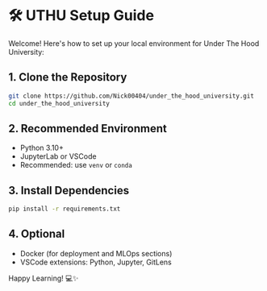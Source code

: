 # 🛠️ UTHU Setup Guide

Welcome! Here's how to set up your local environment for Under The Hood University:

## 1. Clone the Repository
```bash
git clone https://github.com/Nick00404/under_the_hood_university.git
cd under_the_hood_university
```

## 2. Recommended Environment
- Python 3.10+
- JupyterLab or VSCode
- Recommended: use `venv` or `conda`

## 3. Install Dependencies
```bash
pip install -r requirements.txt
```

## 4. Optional
- Docker (for deployment and MLOps sections)
- VSCode extensions: Python, Jupyter, GitLens

Happy Learning! 💻✨